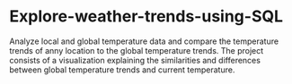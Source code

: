 # Explore-weather-trends-using-SQL
Analyze local and global temperature data and compare the temperature trends of anny location to the  global temperature trends. The project consists of a visualization explaining the similarities and differences between global temperature trends and  current temperature.
